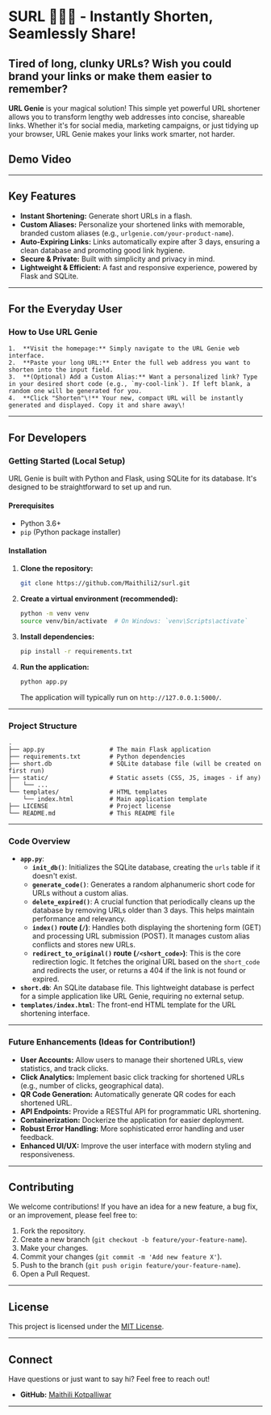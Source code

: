 # SURL 🧞‍♂️✨ - Instantly Shorten, Seamlessly Share\!

## Tired of long, clunky URLs? Wish you could brand your links or make them easier to remember?

**URL Genie** is your magical solution\! This simple yet powerful URL shortener allows you to transform lengthy web addresses into concise, shareable links. Whether it's for social media, marketing campaigns, or just tidying up your browser, URL Genie makes your links work smarter, not harder.

## Demo Video

-----

## Key Features
 * **Instant Shortening:** Generate short URLs in a flash.
 * **Custom Aliases:** Personalize your shortened links with memorable, branded custom aliases (e.g., `urlgenie.com/your-product-name`).
 * **Auto-Expiring Links:** Links automatically expire after 3 days, ensuring a clean database and promoting good link hygiene.
 * **Secure & Private:** Built with simplicity and privacy in mind.
 * **Lightweight & Efficient:** A fast and responsive experience, powered by Flask and SQLite.

-----

## For the Everyday User

### How to Use URL Genie

    1.  **Visit the homepage:** Simply navigate to the URL Genie web interface.
    2.  **Paste your long URL:** Enter the full web address you want to shorten into the input field.
    3.  **(Optional) Add a Custom Alias:** Want a personalized link? Type in your desired short code (e.g., `my-cool-link`). If left blank, a random one will be generated for you.
    4.  **Click "Shorten"\!** Your new, compact URL will be instantly generated and displayed. Copy it and share away\!

-----

## For Developers

### Getting Started (Local Setup)

URL Genie is built with Python and Flask, using SQLite for its database. It's designed to be straightforward to set up and run.

#### Prerequisites

  * Python 3.6+
  * `pip` (Python package installer)

#### Installation

1.  **Clone the repository:**

    ```bash
    git clone https://github.com/Maithili2/surl.git
    ```

2.  **Create a virtual environment (recommended):**

    ```bash
    python -m venv venv
    source venv/bin/activate  # On Windows: `venv\Scripts\activate`
    ```

3.  **Install dependencies:**

    ```bash
    pip install -r requirements.txt
    ```

4.  **Run the application:**

    ```bash
    python app.py
    ```

    The application will typically run on `http://127.0.0.1:5000/`.

-----

### Project Structure

```
.
├── app.py                  # The main Flask application
├── requirements.txt        # Python dependencies
├── short.db                # SQLite database file (will be created on first run)
├── static/                 # Static assets (CSS, JS, images - if any)
│   └── ...
└── templates/              # HTML templates
    └── index.html          # Main application template
├── LICENSE                 # Project license
└── README.md               # This README file
```

-----

### Code Overview

  * **`app.py`**:
      * **`init_db()`**: Initializes the SQLite database, creating the `urls` table if it doesn't exist.
      * **`generate_code()`**: Generates a random alphanumeric short code for URLs without a custom alias.
      * **`delete_expired()`**: A crucial function that periodically cleans up the database by removing URLs older than 3 days. This helps maintain performance and relevancy.
      * **`index()` route (`/`)**: Handles both displaying the shortening form (GET) and processing URL submission (POST). It manages custom alias conflicts and stores new URLs.
      * **`redirect_to_original()` route (`/<short_code>`)**: This is the core redirection logic. It fetches the original URL based on the `short_code` and redirects the user, or returns a 404 if the link is not found or expired.
  * **`short.db`**: An SQLite database file. This lightweight database is perfect for a simple application like URL Genie, requiring no external setup.
  * **`templates/index.html`**: The front-end HTML template for the URL shortening interface.

-----

### Future Enhancements (Ideas for Contribution\!)

  * **User Accounts:** Allow users to manage their shortened URLs, view statistics, and track clicks.
  * **Click Analytics:** Implement basic click tracking for shortened URLs (e.g., number of clicks, geographical data).
  * **QR Code Generation:** Automatically generate QR codes for each shortened URL.
  * **API Endpoints:** Provide a RESTful API for programmatic URL shortening.
  * **Containerization:** Dockerize the application for easier deployment.
  * **Robust Error Handling:** More sophisticated error handling and user feedback.
  * **Enhanced UI/UX:** Improve the user interface with modern styling and responsiveness.

-----

## Contributing

We welcome contributions\! If you have an idea for a new feature, a bug fix, or an improvement, please feel free to:

1.  Fork the repository.
2.  Create a new branch (`git checkout -b feature/your-feature-name`).
3.  Make your changes.
4.  Commit your changes (`git commit -m 'Add new feature X'`).
5.  Push to the branch (`git push origin feature/your-feature-name`).
6.  Open a Pull Request.

-----

## License

This project is licensed under the [MIT License](#).

-----

## Connect

Have questions or just want to say hi? Feel free to reach out\!

  * **GitHub:** [Maithili Kotpalliwar](https://github.com/Maithili2)

-----

